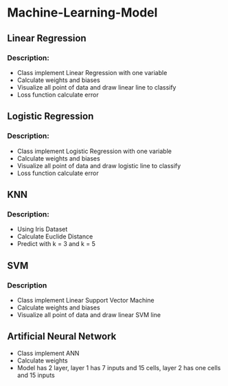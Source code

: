 # Machine-Learning-Model

## Linear Regression

### Description:
* Class implement Linear Regression with one variable
* Calculate weights and biases
* Visualize all point of data and draw linear line to classify
* Loss function calculate error

## Logistic Regression

### Description:
* Class implement Logistic Regression with one variable
* Calculate weights and biases
* Visualize all point of data and draw logistic line to classify
* Loss function calculate error

## KNN

### Description:
* Using Iris Dataset
* Calculate Euclide Distance
* Predict with k = 3 and k = 5

## SVM

### Description
* Class implement Linear Support Vector Machine
* Calculate weights and biases
* Visualize all point of data and draw linear SVM line

## Artificial Neural Network
* Class implement ANN
* Calculate weights
* Model has 2 layer, layer 1 has 7 inputs and 15 cells, layer 2 has one cells and 15 inputs